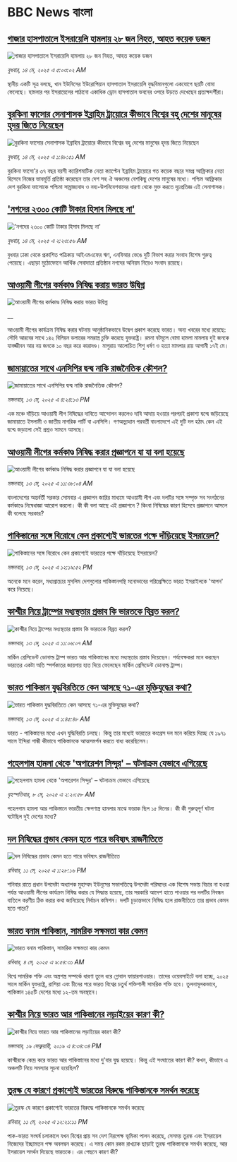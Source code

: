 # BBC News বাংলা## [গাজার হাসপাতালে ইসরায়েলি হামলায় ২৮ জন নিহত, আহত কয়েক ডজন](https://www.bbc.com/bengali/articles/cvg5pv4zl79o?at_campaign=githubrss)![গাজার হাসপাতালে ইসরায়েলি হামলায় ২৮ জন নিহত, আহত কয়েক ডজন](https://ichef.bbci.co.uk/ace/standard/240/cpsprodpb/beee/live/baa170c0-3073-11f0-8947-7d6241f9fce9.jpg)_বুধবার, ১৪ মে, ২০২৫ এ ৫:০৩:০২ AM_স্থানীয় একটি সূত্র বলছে, খান ইউনিসের ইউরোপিয়ান হাসপাতাল ইসরায়েলি যুদ্ধবিমানগুলো একযোগে ছয়টি বোমা ফেলেছে। হামলার পর ইসরায়েলের পাঠানো একাধিক ড্রোন হাসপাতাল ভবনের ওপরে উড়তে দেখেছেন প্রত্যক্ষদর্শীরা।## [বুরকিনা ফাসোর সেনাশাসক ইব্রাহিম ট্রায়োরে কীভাবে বিশ্বের বহু দেশের মানুষের হৃদয় জিতে নিয়েছেন](https://www.bbc.com/bengali/articles/c20qe6wew0do?at_campaign=githubrss)![বুরকিনা ফাসোর সেনাশাসক ইব্রাহিম ট্রায়োরে কীভাবে বিশ্বের বহু দেশের মানুষের হৃদয় জিতে নিয়েছেন](https://ichef.bbci.co.uk/ace/standard/240/cpsprodpb/a813/live/40dbe580-2fe3-11f0-8f57-b7237f6a66e6.jpg)_বুধবার, ১৪ মে, ২০২৫ এ ১:৪৮:৫১ AM_বুরকিনা ফাসো'র ৩৭ বছর বয়সী ক্যারিশমাটিক নেতা ক্যাপ্টেন ইব্রাহিম ট্রায়োরে গত কয়েক বছরে সমগ্র আফ্রিকার নেতা হিসেবে নিজের ভাবমূর্তি প্রতিষ্ঠা করেছেন তার দেশ সহ ঐ অঞ্চলের বেশকিছু দেশের মানুষের মধ্যে। পশ্চিম আফ্রিকার দেশ বুরকিনা ফাসোকে পশ্চিমা সাম্রাজ্যবাদ ও নব্য-উপনিবেশবাদের ধারণা থেকে মুক্ত করতে দৃঢ়প্রতিজ্ঞ এই সেনাশাসক।## ['নগদের ২৩০০ কোটি টাকার হিসাব মিলছে না'](https://www.bbc.com/bengali/articles/clyg7624r1do?at_campaign=githubrss)!['নগদের ২৩০০ কোটি টাকার হিসাব মিলছে না'](https://ichef.bbci.co.uk/ace/standard/240/cpsprodpb/5194/live/6d577480-306a-11f0-8a1e-4f8ac8e1e2de.jpg)_বুধবার, ১৪ মে, ২০২৫ এ ২:২৩:৫৬ AM_বুধবার ঢাকা থেকে প্রকাশিত পত্রিকায় আইএমএফের ঋণ, এনবিআর ভেঙে দুটি বিভাগ করার সংবাদ বিশেষ গুরুত্ব পেয়েছে। এছাড়া মুঠোফোনে আর্থিক সেবাদাতা প্রতিষ্ঠান নগদের অনিয়ম নিয়েও সংবাদ রয়েছে।## [আওয়ামী লীগের কর্মকাণ্ড নিষিদ্ধ করায় ভারত উদ্বিগ্ন](https://www.bbc.co.uk/bengali/live/cn8zg3l71jgt?at_campaign=githubrss)![আওয়ামী লীগের কর্মকাণ্ড নিষিদ্ধ করায় ভারত উদ্বিগ্ন](https://ichef.bbci.co.uk/ace/standard/240/cpsprodpb/1b98/live/3ca2ff50-2ffa-11f0-96c3-cf669419a2b0.jpg)__আওয়ামী লীগের কার্যক্রম নিষিদ্ধ করার ঘটনায় আনুষ্ঠানিকভাবে উদ্বেগ প্রকাশ করেছে ভারত। অন্য খবরের মধ্যে রয়েছে: সৌদি আরবের সাথে ১৪২ বিলিয়ন ডলারের সমরাস্ত্র চুক্তি করেছে যুক্তরাষ্ট্র। রমনা বটমূলে বোমা হামলা মামলায় দুই জনকে যাবজ্জীবন আর নয় জনকে ১০ বছর করে কারাদণ্ড। মাগুরায় আলোচিত শিশু ধর্ষণ ও হত্যা মামলার রায় আগামী ১৭ই মে।## [জামায়াতের সাথে এনসিপির দ্বন্দ্ব নাকি রাজনৈতিক কৌশল?](https://www.bbc.com/bengali/articles/clygv4zxe5zo?at_campaign=githubrss)![জামায়াতের সাথে এনসিপির দ্বন্দ্ব নাকি রাজনৈতিক কৌশল?](https://ichef.bbci.co.uk/ace/standard/240/cpsprodpb/25ac/live/d1881cd0-300a-11f0-96c3-cf669419a2b0.jpg)_মঙ্গলবার, ১৩ মে, ২০২৫ এ ৪:২৪:১৩ PM_এক মঞ্চে দাঁড়িয়ে আওয়ামী লীগ নিষিদ্ধের দাবিতে আন্দোলন করলেও দাবি আদায় হওয়ার পরপরই প্রকাশ্য দ্বন্দ্বে জড়িয়েছে জামায়াতে ইসলামী ও জাতীয় নাগরিক পার্টি বা এনসিপি। গণঅভ্যুত্থান পরবর্তী বাংলাদেশে এই দুটি দল হঠাৎ কেন এই দ্বন্দ্বে জড়ালো সেই প্রশ্নও সামনে আসছে।## [আওয়ামী লীগের কর্মকাণ্ড নিষিদ্ধ করার প্রজ্ঞাপনে যা যা বলা হয়েছে](https://www.bbc.com/bengali/articles/c861wq0ngxeo?at_campaign=githubrss)![আওয়ামী লীগের কর্মকাণ্ড নিষিদ্ধ করার প্রজ্ঞাপনে যা যা বলা হয়েছে](https://ichef.bbci.co.uk/ace/standard/240/cpsprodpb/07f5/live/53e4e5f0-2fed-11f0-8519-3b5a01ebe413.jpg)_মঙ্গলবার, ১৩ মে, ২০২৫ এ ১১:৩৮:০৪ AM_বাংলাদেশের অন্তর্বর্তী সরকার সোমবার এ প্রজ্ঞাপন জারির মাধ্যমে আওয়ামী লীগ এবং দলটির সঙ্গে সম্পৃক্ত সব সংগঠনের কর্মকাণ্ডে নিষেধাজ্ঞা আরোপ করলো। কী কী বলা  আছে এই প্রজ্ঞাপনে ? কিংবা নিষিদ্ধের কারণ হিসেবে প্রজ্ঞাপনে আসলে কী বলেছে সরকার?## [পাকিস্তানের সঙ্গে বিরোধে কেন প্রকাশ্যেই ভারতের পক্ষে দাঁড়িয়েছে ইসরায়েল?](https://www.bbc.com/bengali/articles/cz0dr7e92r3o?at_campaign=githubrss)![পাকিস্তানের সঙ্গে বিরোধে কেন প্রকাশ্যেই ভারতের পক্ষে দাঁড়িয়েছে ইসরায়েল?](https://ichef.bbci.co.uk/ace/standard/240/cpsprodpb/5357/live/69ac9100-2fd2-11f0-98b6-f3b9a866c26c.jpg)_মঙ্গলবার, ১৩ মে, ২০২৫ এ ১২:১৯:৫২ PM_অনেকে মনে করেন, মধ্যপ্রাচ্যের মুসলিম দেশগুলোর পাকিস্তানপন্থি মনোভাবের পরিপ্রেক্ষিতে ভারত ইসরাইলকে 'আপন' করে নিয়েছে।## [কাশ্মীর নিয়ে ট্রাম্পের মধ্যস্থতার প্রস্তাব কি ভারতকে বিব্রত করল?](https://www.bbc.com/bengali/articles/c93y8532gv1o?at_campaign=githubrss)![কাশ্মীর নিয়ে ট্রাম্পের মধ্যস্থতার প্রস্তাব কি ভারতকে বিব্রত করল?](https://ichef.bbci.co.uk/ace/standard/240/cpsprodpb/7e4d/live/a848abc0-2fe0-11f0-8f57-b7237f6a66e6.jpg)_মঙ্গলবার, ১৩ মে, ২০২৫ এ ১১:০৬:০৭ AM_মার্কিন প্রেসিডেন্ট ডোনাল্ড ট্রাম্প ভারত আর পাকিস্তানের মধ্যে মধ্যস্থতার প্রস্তাব দিয়েছেন। পর্যবেক্ষকরা মনে করছেন ভারতের একটা অতি স্পর্শকাতর জায়গায় হাত দিয়ে ফেলেছেন মার্কিন প্রেসিডেন্ট ডোনাল্ড ট্রাম্প।## [ভারত পাকিস্তান যুদ্ধবিরতিতে কেন আসছে ৭১-এর মুক্তিযুদ্ধের কথা?](https://www.bbc.com/bengali/articles/cdxkv4yryd2o?at_campaign=githubrss)![ভারত পাকিস্তান যুদ্ধবিরতিতে কেন আসছে ৭১-এর মুক্তিযুদ্ধের কথা?](https://ichef.bbci.co.uk/ace/standard/240/cpsprodpb/ef74/live/46df09d0-2f1b-11f0-8f57-b7237f6a66e6.jpg)_মঙ্গলবার, ১৩ মে, ২০২৫ এ ১:৪৫:৪৮ AM_ভারত - পাকিস্তানের মধ্যে এখন যুদ্ধিবিরতি চলছে। কিন্তু তার মধ্যেই ভারতের কংগ্রেস দল মনে করিয়ে দিচ্ছে যে ১৯৭১ সালে ইন্দিরা গান্ধী কীভাবে পাকিস্তানকে আত্মসমর্পন করতে বাধ্য করেছিলেন।## [পহেলগাম হামলা থেকে 'অপারেশন সিন্দুর' – ঘটনাক্রম যেভাবে এগিয়েছে](https://www.bbc.com/bengali/articles/c62x2047z1go?at_campaign=githubrss)![পহেলগাম হামলা থেকে 'অপারেশন সিন্দুর' – ঘটনাক্রম যেভাবে এগিয়েছে](https://ichef.bbci.co.uk/ace/standard/240/cpsprodpb/32e4/live/40dcf420-2b47-11f0-b26b-ab62c890638b.jpg)_বৃহস্পতিবার, ৮ মে, ২০২৫ এ ২:২০:৫৮ AM_পহেলগাম হামলা আর পাকিস্তানে ভারতীয় ক্ষেপণাস্ত্র হামলার মাঝে ফারাক ছিল ১৫ দিনের। কী কী গুরুত্বপূর্ণ ঘটনা ঘটেছিল দুই দেশের মধ্যে?## [দল নিষিদ্ধের প্রভাব কেমন হতে পারে ভবিষ্যৎ রাজনীতিতে](https://www.bbc.com/bengali/articles/c8jg74m1ljeo?at_campaign=githubrss)![দল নিষিদ্ধের প্রভাব কেমন হতে পারে ভবিষ্যৎ রাজনীতিতে](https://ichef.bbci.co.uk/ace/standard/240/cpsprodpb/6b01/live/2f3fe910-2e59-11f0-b26b-ab62c890638b.jpg)_রবিবার, ১১ মে, ২০২৫ এ ১:২৮:১৬ PM_শনিবার রাতে প্রধান উপদেষ্টা অধ্যাপক মুহাম্মদ ইউনূসের সভাপতিত্বে উপদেষ্টা পরিষদের এক বিশেষ সভায় বিচার না হওয়া পর্যন্ত আওয়ামী লীগের কার্যক্রম নিষিদ্ধ করার যে সিদ্ধান্ত হয়েছে, তার সরকারি আদেশ হাতে পাওয়ার পর দলটির নিবন্ধন বাতিলে করণীয় ঠিক করার কথা জানিয়েছে নির্বাচন কমিশন। দলটি চূড়ান্তভাবে নিষিদ্ধ হলে রাজনীতিতে তার প্রভাব কেমন হতে পারে?## [ভারত বনাম পাকিস্তান, সামরিক সক্ষমতা কার কেমন ](https://www.bbc.com/bengali/articles/c62gm3y9dl1o?at_campaign=githubrss)![ভারত বনাম পাকিস্তান, সামরিক সক্ষমতা কার কেমন ](https://ichef.bbci.co.uk/ace/standard/240/cpsprodpb/b45e/live/e470bad0-268e-11f0-b26b-ab62c890638b.jpg)_রবিবার, ৪ মে, ২০২৫ এ ৯:৫৪:৩১ AM_বিশ্বে সামরিক শক্তি এবং অস্ত্রশস্ত্র সম্পর্কে ধারণা তুলে ধরে গ্লোবাল ফায়ারপাওয়ার। তাদের ওয়েবসাইটে বলা হচ্ছে, ২০২৫ সালে মার্কিন যুক্তরাষ্ট্র, রাশিয়া এবং চীনের পরে ভারত বিশ্বের চতুর্থ শক্তিশালী সামরিক শক্তি হবে। তুলনামূলকভাবে, পাকিস্তান ১৪৫টি দেশের মধ্যে ১২-তম অবস্থানে।## [কাশ্মীর নিয়ে ভারত আর পাকিস্তানের লড়াইয়ের কারণ কী?](https://www.bbc.com/bengali/news-47292738?at_campaign=githubrss)![কাশ্মীর নিয়ে ভারত আর পাকিস্তানের লড়াইয়ের কারণ কী?](https://ichef.bbci.co.uk/ace/standard/240/cpsprodpb/E2EA/production/_105709085__105648048_hi052329226.jpg)_মঙ্গলবার, ১৯ ফেব্রুয়ারী, ২০১৯ এ ৪:৩৪:৩৪ PM_কাশ্মীরকে কেন্দ্র করে ভারত আর পাকিস্তানের মধ্যে দু'বার যুদ্ধ হয়েছে। কিন্তু এই সংঘাতের কারণ কী? কখন, কীভাবে এ অঞ্চলটি নিয়ে সমস্যার সূচনা হয়েছিল?## [তুরস্ক যে কারণে প্রকাশ্যেই ভারতের বিরুদ্ধে পাকিস্তানকে সমর্থন করেছে](https://www.bbc.com/bengali/articles/cr584g05n0zo?at_campaign=githubrss)![তুরস্ক যে কারণে প্রকাশ্যেই ভারতের বিরুদ্ধে পাকিস্তানকে সমর্থন করেছে](https://ichef.bbci.co.uk/ace/standard/240/cpsprodpb/c1ab/live/967db670-2e5e-11f0-a3dc-77d2fca8f7a5.jpg)_রবিবার, ১১ মে, ২০২৫ এ ১২:২১:১১ PM_পাক-ভারত সংঘর্ষ চলাকালে যখন বিশ্বের প্রায় সব দেশ নিরপেক্ষ ভূমিকা পালন করেছে, সেসময় তুরস্ক এবং ইসরায়েল নিজেদের ইচ্ছামতন পক্ষ অবলম্বন করেছে। এ সময় কোন রকম রাখঢাক ছাড়াই তুরস্ক পাকিস্তানকে সমর্থন করেছে, আর ইসরায়েল সমর্থন দিয়েছে ভারতকে। এর পেছনে কারণ কী?